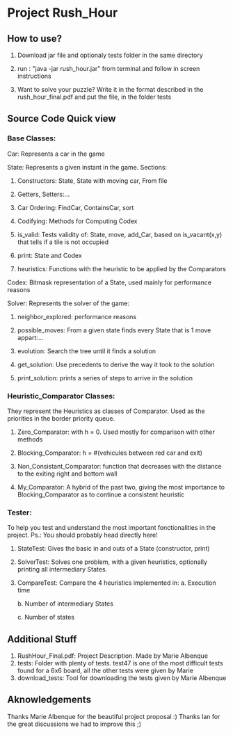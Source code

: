 # Project Rush_Hour

## How to use?
1. Download jar file and optionaly tests folder in the same directory

2. run : "java -jar rush_hour.jar" from terminal and follow in screen instructions

3. Want to solve your puzzle? Write it in the format described in the rush_hour_final.pdf and put the file, in the folder tests

## Source Code Quick view
### Base Classes:
Car: Represents a car in the game

State: Represents a given instant in the game.
Sections:

1. Constructors: State, State with moving car, From file

2. Getters, Setters:...

3. Car Ordering: FindCar, ContainsCar, sort

4. Codifying: Methods for Computing Codex

5. is_valid: Tests validity of: State, move, add_Car, based on is_vacant(x,y) that tells if a tile is not occupied

6. print: State and Codex

7. heuristics: Functions with the heuristic to be applied by the Comparators


Codex: Bitmask representation of a State, used mainly for performance reasons


Solver: Represents the solver of the game:
1. neighbor_explored: performance reasons

2. possible_moves: From a given state finds every State that is 1 move appart:...

3. evolution: Search the tree until it finds a solution

4. get_solution: Use precedents to derive the way it took to the solution

5.  print_solution: prints a series of steps to arrive in the solution
   

### Heuristic_Comparator Classes:
They represent the Heuristics as classes of Comparator<State>. Used as the priorities in the border priority queue.
1. Zero_Comparator: with h = 0. Used mostly for comparison with other methods

2. Blocking_Comparator: h = #(vehicules between red car and exit)

3. Non_Consistant_Comparator: function that decreases with the distance to the exiting right and bottom wall

4. My_Comparator: A hybrid of the past two, giving the most importance to Blocking_Comparator as to continue a consistent heuristic


### Tester:
To help you test and understand the most important fonctionalities in the project. Ps.: You should probably head directly here!
1. StateTest: Gives the basic in and outs of a State (constructor, print)

2. SolverTest: Solves one problem, with a given heuristics, optionally printing all intermediary States.

3. CompareTest: Compare the 4 heuristics implemented in:
    a. Execution time
    
    b. Number of intermediary States
    
    c. Number of states

## Additional Stuff
1. RushHour_Final.pdf: Project Description. Made by Marie Albenque
2. tests: Folder with plenty of tests. test47 is one of the most difficult tests found for a 6x6 board, all the other tests were given by Marie
3. download_tests: Tool for downloading the tests given by Marie Albenque

## Aknowledgements
Thanks Marie Albenque for the beautiful project proposal :)
Thanks Ian for the great discussions we had to improve this ;)
